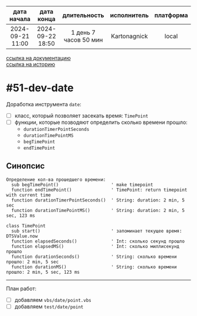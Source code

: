 |   дата начала    |    дата конца    |      длительность     | исполнитель  | платформа |
|:----------------:|:----------------:|:---------------------:|:------------:|:---------:|
| 2024-09-21 11:00 | 2024-09-22 18:50 | 1 день 7 часов 50 мин | Kartonagnick |   local   |

[ссылка на документацию](../docs.md)  
[ссылка на историю](../history.md#-v051-dev)  

#51-dev-date
============
Доработка инструмента `date`:  
  - [ ] класс, который позволяет засекать время: `TimePoint`  
  - [ ] функции, которые позводяют определить сколько времени прошло:  
    - `durationTimerPointSeconds`  
    - `durationTimePointMS`  
    - `begTimePoint`  
    - `endTimePoint`  

Синопсис
--------

```vbs
Определение кол-ва прошедшего времени:
  sub begTimePoint()                    ' make timepoint
  function endTimePoint()               ' TimePoint: return timepoint with current time
  function durationTimerPointSeconds()  ' String: duration: 2 min, 5 sec
  function durationTimePointMS()        ' String: duration: 2 min, 5 sec, 123 ms

class TimePoint
  sub start()                           ' запоминает текущее время: DTSValue.now 
  function elapsedSeconds()             ' Int: сколько секунд прошло
  function elapsedMS()                  ' Int: сколько миллисекунд прошло
  function durationSeconds()            ' String: сколько времени прошло: 2 min, 5 sec
  function durationMS()                 ' String: сколько времени прошло: 2 min, 5 sec, 123 ms
```

--------------------------------------------------------------------------------

План работ:  
  - [ ] добавляем `vbs/date/point.vbs`  
  - [ ] добавляем `test/date/point`  
